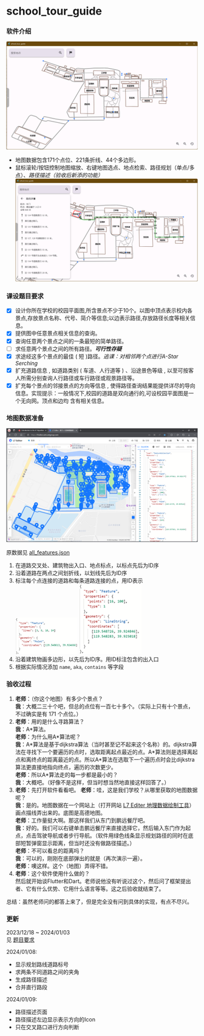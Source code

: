 # school_tour_guide

### 软件介绍

![软件截图](image_1.png)
- 地图数据包含171个点位、221条折线、44个多边形。
- 鼠标滚轮/按钮控制地图缩放、右键地图选点、地点检索、路径规划（单点/多点）、*路径描述（验收后新添的功能）*
![路径描述（验收后更新）](image_2.png)

### 课设题目要求

- [x] 设计你所在学校的校园平面图,所含景点不少于10个。以图中顶点表示校内各景点,存放景点名称、代号、简介等信息;以边表示路径,存放路径长度等相关信息。
- [x] 提供图中任意景点相关信息的查询。
- [x] 查询任意两个景点之间的一条最短的简单路径。 
- [ ] 求任意两个景点之间的所有路径。***可行性存疑***
- [x] 求途经这多个景点的最佳 ( 短 )路径。_逃课：对相邻两个点进行A-Star Serching_
- [x] 扩充道路信息 , 如道路类别 ( 车道、人行道等 ) 、沿途景色等级 , 以至可按客人所需分别查询人行路径或车行路径或观景路径等。
- [x] 扩充每个景点的邻接景点的方向等信息 , 使得路径查询结果能提供详尽的导向信息。实现提示：一般情况下,校园的道路是双向通行的,可设校园平面图是一个无向网。顶点和边均 含有相关信息。

### 地图数据准备

![地图数据](image_3.png)

原数据见 [all_features.json](raw_map_data/all_features.json)

1. 在道路交叉处、建筑物出入口、地点标点，以标点先后为ID序
2. 沿着道路在两点之间划折线，以划线先后为ID序
3. 标注每个点连接的道路和每条道路连接的点，用ID表示   
   <img src = "image_4.png" width = 164 title = "点的数据"/>
   <img src = "image_5.png" width = 164 title = "线的数据"/>
4. 沿着建筑物画多边形，以先后为ID序。用ID标注包含的出入口
5. 根据实际情况添加 `name`, `aka`, `contains` 等字段

### 验收过程

1. **老师**：（你这个地图）有多少个景点？   
   **我**：大概二三十个吧，但总的点位有一百七十多个。（实际上只有十个景点，不过确实是有 171 个点位。）
2. **老师**：用的是什么寻路算法？   
   **我**：A\*算法。   
   **老师**：为什么用A\*算法呢？   
   **我**：A\*算法是基于dijkstra算法（当时甚至记不起来这个名称）的。dijkstra算法在寻找下一个要遍历的点时，选取距离起点最近的点。A\*算法则是选择离起点和离终点的距离最近的点。所以A\*算法在选取下一个遍历点时会比dijkstra算法更直接地指向终点，遍历的次数更少。   
   **老师**：所以A\*算法走的每一步都是最小的？   
   **我**：大概吧。（好像不是这样，但当时想当然地直接这样回答了。）
3. **老师**：先打开软件看看吧。
   **老师**：哇，这是我们学校？从哪里获取的地图数据呢？   
   **我**：是的。地图数据在一个网站上（打开网站 [L7 Editer 地理数据绘制工具](https://l7editor.antv.antgroup.com/)）画点描线弄出来的。底图是高德地图。   
   **老师**：工作量挺大啊。那这样我们从东门到鹏远餐厅吧。   
   **我**：好的。我们可以右键单击鹏远餐厅来直接选择它，然后输入东门作为起点，点击驾驶导航或者步行导航。（软件用绿色线条显示规划路径的同时在底部短暂弹窗显示距离，但当时还没有做路径描述。）   
   **老师**：不可以看总的距离吗？   
   **我**：可以的，刚刚在底部弹出的就是（再次演示一遍）。   
   **老师**：噢这样。这个（地图）弄得不错。
4. **老师**：这个软件使用什么做的？   
   然后就开始谈Flutter和Dart。老师说他没有听说过这个，然后问了框架提出者、它有什么优势、它用什么语言等等。这之后验收就结束了。   

总结：虽然老师问的都答上来了，但是完全没有问到具体的实现，有点不尽兴。

### 更新

2023/12/18 ~ 2024/01/03   
见 [题目要求](#课设题目要求)

2024/01/08: 
- 显示规划路线道路标号
- 求两条不同道路之间的夹角
- 生成路径描述
- 合并直行路段

2024/01/09: 
- 路径描述页面
- 路径描述左边显示表示方向的Icon
- 只在交叉路口进行方向判断
